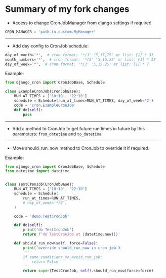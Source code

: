 
Summary of my fork changes
=======================
- Access to change CronJobManager from django settings if required.

```python
CRON_MANAGER = 'path.to.custom.MyManager'
```

---
- Add day config to CronJob schedule:

```python
day_of_month='*',  # cron format: '*/3' '5,15,25' or list: [1] * 31
month_numbers='*',  # cron format: '*/3' '5,15,25' or list: [1] * 12
day_of_week='*',  # cron format: '*/3' '5,15,25' or list: [1] * 7
```

Example:
```python
from django_cron import CronJobBase, Schedule

class ExampleCronJob(CronJobBase):
    RUN_AT_TIMES = ['10:10', '22:10']
    schedule = Schedule(run_at_times=RUN_AT_TIMES, day_of_week='2')
    code = 'cron.ExampleCronJob'
    def do(self):
        pass

```

---
- Add a method to CronJob to get future run times in future by this parameters:
`from_datetime` and `to_datetime`

---
- Move should_run_now method to CronJob to override it if required.

Example: 

```python
from django_cron import CronJobBase, Schedule
from datetime import datetime


class TestCronJob(CronJobBase):
    RUN_AT_TIMES = ['10:10', '22:10']
    schedule = Schedule(
        run_at_times=RUN_AT_TIMES,
        # day_of_week='*/2',
    )

    code = 'demo.TestCronJob'

    def do(self):
        print('do TestCronJob')
        return f'do TestCronJob at {datetime.now()}'

    def should_run_now(self, force=False):
        print('override should_run_now in cron job')
        '''
        if some_conditions_to_avoid_run_job:
            return False
        '''
        return super(TestCronJob, self).should_run_now(force=force)

```
